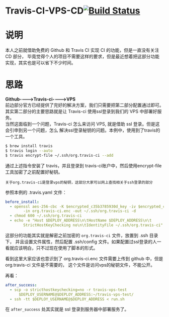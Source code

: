 Travis-CI-VPS-CD[![Build Status][travis-image]][travis-url]
================

# 说明
本人之前就借助免费的 Github 和 Travis CI 实现 CI 的功能，但是一直没有关注 CD 部分，
毕竟觉得个人的项目不需要这样的要求，但是最近想着把这部分功能实现，其实也是可以省下不少时间。

# 思路    
**Github---->Travis-ci---->VPS**  
前边部分官方已经提供了完好的解决方案，我们只需要把第二部分配置通过即可。其实第二部分的主要思路就是让 
Travis-ci 使用ssl登录到我们的 VPS 中部署好服务。  
当然这面临到一个问题，Travis-ci 怎么来访问 VPS, 就是借助 ssl 登录。但是这会引申到另一个问题，怎么
解决ssl登录秘钥的问题。本例中，使用到了travis的一个工具。    

```bash
$ brew install travis 
$ travis login --auto 
$ travis encrypt-file ~/.ssh/org.travis-ci --add 
```

通过上述指令安装了 travis，并且登录到 travis-ci账户中，然后使用encrypt-file工具加密了之前配置好秘钥。         

`关于org.travis-ci是登录vps的秘钥，这部分大家可以网上查找相关于ssh登录的部分`

参照本例的 .travis.yaml 文件：

```yaml
before_install:
  - openssl aes-256-cbc -K $encrypted_c35b3785930d_key -iv $encrypted_c35b3785930d_iv
        -in org.travis-ci.enc -out ~/.ssh/org.travis-ci -d
  - chmod 600 ~/.ssh/org.travis-ci
  - echo -e "Host $DEPLOY_ADDRESS\n\tHostName $DEPLOY_ADDRESS\n\t
        StrictHostKeyChecking no\n\tIdentityFile ~/.ssh/org.travis-ci" >> ~/.ssh/config
```
这部分的功能其实就是解密之前加密的 `org.travis-ci` 文件，放置到 .ssh 目录下，
并且设置文件属性，然后配置 .ssh/config 文件。如果配置过ssl登录的人一看就应该明白，只不过现在使用了脚本的形式。

看到这里大家应该也意识到了 org.travis-ci.enc 文件需要上传到 github 中，但是 org.travis-ci 文件是不需要的，
这个文件是访问vps的秘钥文件，不能公开。

再看：
```yaml
after_success:
  - scp -o stricthostkeychecking=no -r travis-vps-test
      $DEPLOY_USERNAME@$DEPLOY_ADDRESS:~/travis-vps-test/
  - ssh -tt $DEPLOY_USERNAME@$DEPLOY_ADDRESS < run.sh
```
在 `after_success` 处其实就是 ssl 登录到服务器中部署服务了。


[travis-image]: https://api.travis-ci.org/KevinBaiSg/travis-vps-ci-cd.svg?branch=master
[travis-url]: https://travis-ci.org/KevinBaiSg/travis-vps-ci-cd




